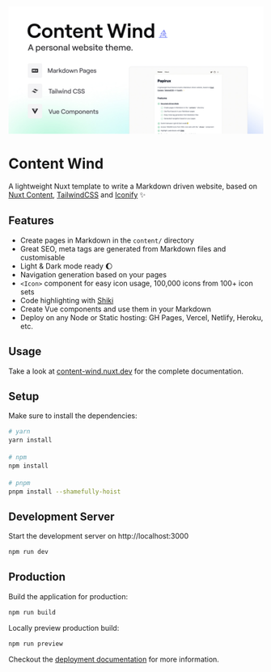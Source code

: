 [![Content Wind](https://github.com/Atinux/content-wind/raw/main/public/cover.jpg)](https://content-wind.nuxt.dev)

# Content Wind

A lightweight Nuxt template to write a Markdown driven website, based on [Nuxt Content](https://content.nuxtjs.org), [TailwindCSS](https://tailwindcss.com) and [Iconify](https://iconify.design) :sparkles:

## Features

- Create pages in Markdown in the `content/` directory
- Great SEO, meta tags are generated from Markdown files and customisable
- Light & Dark mode ready :moon:
- Navigation generation based on your pages
- `<Icon>` component for easy icon usage, 100,000 icons from 100+ icon sets
- Code highlighting with [Shiki](https://shiki.github.io/shiki/)
- Create Vue components and use them in your Markdown
- Deploy on any Node or Static hosting: GH Pages, Vercel, Netlify, Heroku, etc.

## Usage

Take a look at [content-wind.nuxt.dev](https://content-wind.nuxt.dev) for the complete documentation.

## Setup

Make sure to install the dependencies:

```bash
# yarn
yarn install

# npm
npm install

# pnpm
pnpm install --shamefully-hoist
```

## Development Server

Start the development server on http://localhost:3000

```bash
npm run dev
```

## Production

Build the application for production:

```bash
npm run build
```

Locally preview production build:

```bash
npm run preview
```

Checkout the [deployment documentation](https://v3.nuxtjs.org/docs/deployment) for more information.
